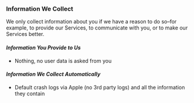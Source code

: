 ### Information We Collect

We only collect information about you if we have a reason to do so–for example, to provide our Services, to communicate with you, or to make our Services better. 

#### _Information You Provide to Us_
* Nothing, no user data is asked from you

#### _Information We Collect Automatically_
* Default crash logs via Apple (no 3rd party logs) and all the information they contain
